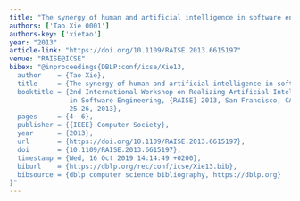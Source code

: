 ```yaml
---
title: "The synergy of human and artificial intelligence in software engineering"
authors: ['Tao Xie 0001']
authors-key: ['xietao']
year: "2013"
article-link: "https://doi.org/10.1109/RAISE.2013.6615197"
venue: "RAISE@ICSE"
bibex: "@inproceedings{DBLP:conf/icse/Xie13,
  author    = {Tao Xie},
  title     = {The synergy of human and artificial intelligence in software engineering},
  booktitle = {2nd International Workshop on Realizing Artificial Intelligence Synergies
               in Software Engineering, {RAISE} 2013, San Francisco, CA, USA, May
               25-26, 2013},
  pages     = {4--6},
  publisher = {{IEEE} Computer Society},
  year      = {2013},
  url       = {https://doi.org/10.1109/RAISE.2013.6615197},
  doi       = {10.1109/RAISE.2013.6615197},
  timestamp = {Wed, 16 Oct 2019 14:14:49 +0200},
  biburl    = {https://dblp.org/rec/conf/icse/Xie13.bib},
  bibsource = {dblp computer science bibliography, https://dblp.org}
}"
---
```


